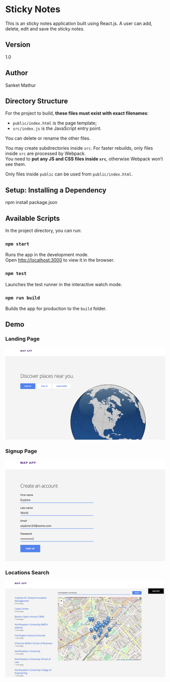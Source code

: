 # Sticky Notes
This is an sticky notes application built using React.js. A user can add, delete, edit and save the sticky notes.

## Version
1.0

## Author
Sanket Mathur

## Directory Structure
For the project to build, **these files must exist with exact filenames**:

* `public/index.html` is the page template;
* `src/index.js` is the JavaScript entry point.

You can delete or rename the other files.

You may create subdirectories inside `src`. For faster rebuilds, only files inside `src` are processed by Webpack.<br>
You need to **put any JS and CSS files inside `src`**, otherwise Webpack won’t see them.

Only files inside `public` can be used from `public/index.html`.<br>

## Setup: Installing a Dependency

npm install package.json

## Available Scripts

In the project directory, you can run:

### `npm start`

Runs the app in the development mode.<br>
Open [http://localhost:3000](http://localhost:3000) to view it in the browser.

### `npm test`

Launches the test runner in the interactive watch mode.<br>

### `npm run build`

Builds the app for production to the `build` folder.<br>

## Demo
### Landing Page
![Landing](https://github.com/sanket0024/MapApp/blob/master/DemoPics/Landing.png)

### Signup Page
![Signup](https://github.com/sanket0024/MapApp/blob/master/DemoPics/Signup.png)

### Locations Search
![Locations](https://github.com/sanket0024/MapApp/blob/master/DemoPics/Locations.png)
